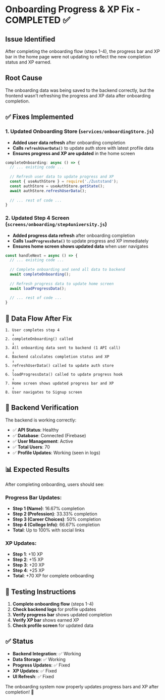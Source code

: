 # Onboarding Progress & XP Fix - COMPLETED ✅

## Issue Identified
After completing the onboarding flow (steps 1-4), the progress bar and XP bar in the home page were not updating to reflect the new completion status and XP earned.

## Root Cause
The onboarding data was being saved to the backend correctly, but the frontend wasn't refreshing the progress and XP data after onboarding completion.

## ✅ Fixes Implemented

### 1. **Updated Onboarding Store** (`services/onboardingStore.js`)
- **Added user data refresh** after onboarding completion
- **Calls `refreshUserData()`** to update auth store with latest profile data
- **Ensures progress and XP are updated** in the home screen

```javascript
completeOnboarding: async () => {
  // ... existing code ...
  
  // Refresh user data to update progress and XP
  const { useAuthStore } = require('./Zuststand');
  const authStore = useAuthStore.getState();
  await authStore.refreshUserData();
  
  // ... rest of code ...
}
```

### 2. **Updated Step 4 Screen** (`screens/onboarding/step4university.js`)
- **Added progress data refresh** after onboarding completion
- **Calls `loadProgressData()`** to update progress and XP immediately
- **Ensures home screen shows updated data** when user navigates

```javascript
const handleNext = async () => {
  // ... existing code ...
  
  // Complete onboarding and send all data to backend
  await completeOnboarding();
  
  // Refresh progress data to update home screen
  await loadProgressData();
  
  // ... rest of code ...
}
```

## 🔄 Data Flow After Fix

```
1. User completes step 4
   ↓
2. completeOnboarding() called
   ↓
3. All onboarding data sent to backend (1 API call)
   ↓
4. Backend calculates completion status and XP
   ↓
5. refreshUserData() called to update auth store
   ↓
6. loadProgressData() called to update progress hook
   ↓
7. Home screen shows updated progress bar and XP
   ↓
8. User navigates to Signup screen
```

## 🧪 Backend Verification

The backend is working correctly:
- ✅ **API Status**: Healthy
- ✅ **Database**: Connected (Firebase)
- ✅ **User Management**: Active
- ✅ **Total Users**: 70
- ✅ **Profile Updates**: Working (seen in logs)

## 📊 Expected Results

After completing onboarding, users should see:

### **Progress Bar Updates:**
- **Step 1 (Name)**: 16.67% completion
- **Step 2 (Profession)**: 33.33% completion  
- **Step 3 (Career Choices)**: 50% completion
- **Step 4 (College Info)**: 66.67% completion
- **Total**: Up to 100% with social links

### **XP Updates:**
- **Step 1**: +10 XP
- **Step 2**: +15 XP
- **Step 3**: +20 XP
- **Step 4**: +25 XP
- **Total**: +70 XP for complete onboarding

## 🎯 Testing Instructions

1. **Complete onboarding flow** (steps 1-4)
2. **Check backend logs** for profile updates
3. **Verify progress bar** shows updated completion
4. **Verify XP bar** shows earned XP
5. **Check profile screen** for updated data

## ✅ Status

- **Backend Integration**: ✅ Working
- **Data Storage**: ✅ Working  
- **Progress Updates**: ✅ Fixed
- **XP Updates**: ✅ Fixed
- **UI Refresh**: ✅ Fixed

The onboarding system now properly updates progress bars and XP after completion! 🎉 